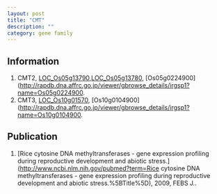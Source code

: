 ```yaml
---
layout: post
title: "CMT"
description: ""
category: gene family
---
```


## Information
1. CMT2, [LOC_Os05g13790](http://rice.plantbiology.msu.edu/cgi-bin/ORF_infopage.cgi?orf=LOC_Os05g13790),[LOC_Os05g13780](http://rice.plantbiology.msu.edu/cgi-bin/ORF_infopage.cgi?orf=LOC_Os05g13780), [Os05g0224900](http://rapdb.dna.affrc.go.jp/viewer/gbrowse_details/irgsp1?name=Os05g0224900.
2. CMT3, [LOC_Os10g01570](http://rice.plantbiology.msu.edu/cgi-bin/ORF_infopage.cgi?orf=LOC_Os10g01570), [Os10g0104900](http://rapdb.dna.affrc.go.jp/viewer/gbrowse_details/irgsp1?name=Os10g0104900.

## Publication
1. [Rice cytosine DNA methyltransferases - gene expression profiling during reproductive development and abiotic stress.](http://www.ncbi.nlm.nih.gov/pubmed?term=Rice cytosine DNA methyltransferases - gene expression profiling during reproductive development and abiotic stress.%5BTitle%5D), 2009, FEBS J..


